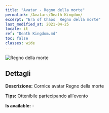 ```yaml
---
title: "Avatar - Regno della morte"
permalink: /Avatars/Death Kingdom/
excerpt: "Era of Chaos  Regno della morte"
last_modified_at: 2021-04-25
locale: it
ref: "Death Kingdom.md"
toc: false
classes: wide
---
```

 ![Regno della morte](/images/a/avatarFrame_86.png)

## Dettagli

 **Descrizione:** Cornice avatar Regno della morte 

 **Tips:** Ottenibile partecipando all'evento 

 **Is available:**  - 


